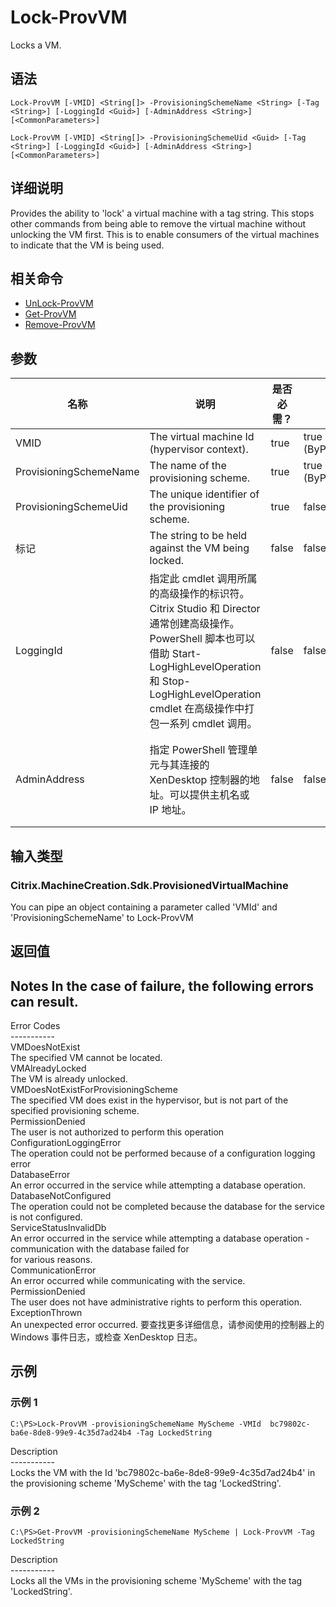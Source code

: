 # Lock-ProvVM

Locks a VM.

## 语法

    Lock-ProvVM [-VMID] <String[]> -ProvisioningSchemeName <String> [-Tag <String>] [-LoggingId <Guid>] [-AdminAddress <String>] [<CommonParameters>]
    
    Lock-ProvVM [-VMID] <String[]> -ProvisioningSchemeUid <Guid> [-Tag <String>] [-LoggingId <Guid>] [-AdminAddress <String>] [<CommonParameters>]
    

## 详细说明

Provides the ability to 'lock' a virtual machine with a tag string. This stops other commands from being able to remove the virtual machine without unlocking the VM first. This is to enable consumers of the virtual machines to indicate that the VM is being used.

## 相关命令

- [UnLock-ProvVM](UnLock-ProvVM.html)
- [Get-ProvVM](Get-ProvVM.html)
- [Remove-ProvVM](Remove-ProvVM.html)

## 参数

| 名称                     | 说明                                                                                                                                                                     | 是否必需？ | 管道输入                  | 默认值                                   |
| ---------------------- | ---------------------------------------------------------------------------------------------------------------------------------------------------------------------- | ----- | --------------------- | ------------------------------------- |
| VMID                   | The virtual machine Id (hypervisor context).                                                                                                                           | true  | true (ByPropertyName) |                                       |
| ProvisioningSchemeName | The name of the provisioning scheme.                                                                                                                                   | true  | true (ByPropertyName) |                                       |
| ProvisioningSchemeUid  | The unique identifier of the provisioning scheme.                                                                                                                      | true  | false                 |                                       |
| 标记                     | The string to be held against the VM being locked.                                                                                                                     | false | false                 |                                       |
| LoggingId              | 指定此 cmdlet 调用所属的高级操作的标识符。 Citrix Studio 和 Director 通常创建高级操作。 PowerShell 脚本也可以借助 Start-LogHighLevelOperation 和 Stop-LogHighLevelOperation cmdlet 在高级操作中打包一系列 cmdlet 调用。 | false | false                 |                                       |
| AdminAddress           | 指定 PowerShell 管理单元与其连接的 XenDesktop 控制器的地址。可以提供主机名或 IP 地址。                                                                                                              | false | false                 | LocalHost。一旦有 cmdlet 提供了某个值，此值将变为默认值。 |

## 输入类型

### Citrix.MachineCreation.Sdk.ProvisionedVirtualMachine  
You can pipe an object containing a parameter called 'VMId' and 'ProvisioningSchemeName' to Lock-ProvVM

## 返回值

### 

## Notes In the case of failure, the following errors can result.  
Error Codes  
\---\---\-----  
VMDoesNotExist  
The specified VM cannot be located.  
VMAlreadyLocked  
The VM is already unlocked.  
VMDoesNotExistForProvisioningScheme  
The specified VM does exist in the hypervisor, but is not part of the specified provisioning scheme.  
PermissionDenied  
The user is not authorized to perform this operation  
ConfigurationLoggingError  
The operation could not be performed because of a configuration logging error  
DatabaseError  
An error occurred in the service while attempting a database operation.  
DatabaseNotConfigured  
The operation could not be completed because the database for the service is not configured.  
ServiceStatusInvalidDb  
An error occurred in the service while attempting a database operation - communication with the database failed for  
for various reasons.  
CommunicationError  
An error occurred while communicating with the service.  
PermissionDenied  
The user does not have administrative rights to perform this operation.  
ExceptionThrown  
An unexpected error occurred. 要查找更多详细信息，请参阅使用的控制器上的 Windows 事件日志，或检查 XenDesktop 日志。

## 示例

### 示例 1

    C:\PS>Lock-ProvVM -provisioningSchemeName MyScheme -VMId  bc79802c-ba6e-8de8-99e9-4c35d7ad24b4 -Tag LockedString
    

Description  
\---\---\-----  
Locks the VM with the Id 'bc79802c-ba6e-8de8-99e9-4c35d7ad24b4' in the provisioning scheme 'MyScheme' with the tag 'LockedString'.

### 示例 2

    C:\PS>Get-ProvVM -provisioningSchemeName MyScheme | Lock-ProvVM -Tag LockedString
    

Description  
\---\---\-----  
Locks all the VMs in the provisioning scheme 'MyScheme' with the tag 'LockedString'.